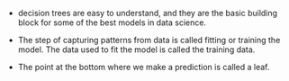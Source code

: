 - decision trees are easy to understand, and they are the basic building block for some of the best models in data science.

- The step of capturing patterns from data is called fitting or training the model. The data used to fit the model is called the training data.

- The point at the bottom where we make a prediction is called a leaf.
